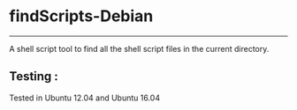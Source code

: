 # findScripts-Debian
------------------------
A shell script tool to find all the shell script files in the current directory.

Testing :
----------
Tested in Ubuntu 12.04 and Ubuntu 16.04
